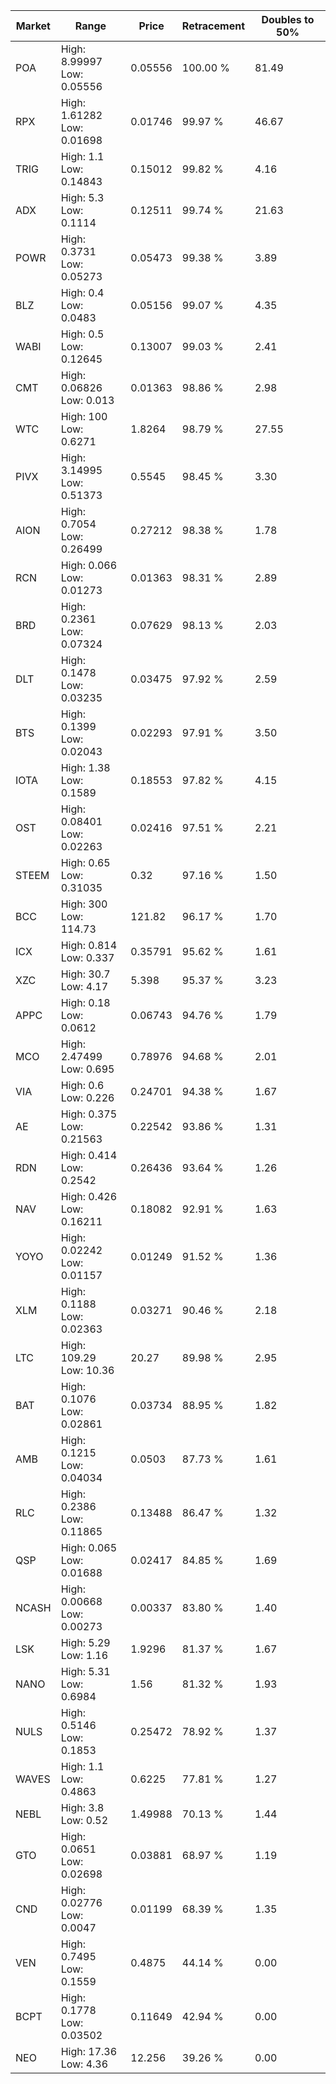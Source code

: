 | Market | Range | Price| Retracement | Doubles to 50% |
| --- | --- | --- | --- | --- |
| POA | High: 8.99997<br />Low: 0.05556 | 0.05556 | 100.00 % | 81.49 |
| RPX | High: 1.61282<br />Low: 0.01698 | 0.01746 | 99.97 % | 46.67 |
| TRIG | High: 1.1<br />Low: 0.14843 | 0.15012 | 99.82 % | 4.16 |
| ADX | High: 5.3<br />Low: 0.1114 | 0.12511 | 99.74 % | 21.63 |
| POWR | High: 0.3731<br />Low: 0.05273 | 0.05473 | 99.38 % | 3.89 |
| BLZ | High: 0.4<br />Low: 0.0483 | 0.05156 | 99.07 % | 4.35 |
| WABI | High: 0.5<br />Low: 0.12645 | 0.13007 | 99.03 % | 2.41 |
| CMT | High: 0.06826<br />Low: 0.013 | 0.01363 | 98.86 % | 2.98 |
| WTC | High: 100<br />Low: 0.6271 | 1.8264 | 98.79 % | 27.55 |
| PIVX | High: 3.14995<br />Low: 0.51373 | 0.5545 | 98.45 % | 3.30 |
| AION | High: 0.7054<br />Low: 0.26499 | 0.27212 | 98.38 % | 1.78 |
| RCN | High: 0.066<br />Low: 0.01273 | 0.01363 | 98.31 % | 2.89 |
| BRD | High: 0.2361<br />Low: 0.07324 | 0.07629 | 98.13 % | 2.03 |
| DLT | High: 0.1478<br />Low: 0.03235 | 0.03475 | 97.92 % | 2.59 |
| BTS | High: 0.1399<br />Low: 0.02043 | 0.02293 | 97.91 % | 3.50 |
| IOTA | High: 1.38<br />Low: 0.1589 | 0.18553 | 97.82 % | 4.15 |
| OST | High: 0.08401<br />Low: 0.02263 | 0.02416 | 97.51 % | 2.21 |
| STEEM | High: 0.65<br />Low: 0.31035 | 0.32 | 97.16 % | 1.50 |
| BCC | High: 300<br />Low: 114.73 | 121.82 | 96.17 % | 1.70 |
| ICX | High: 0.814<br />Low: 0.337 | 0.35791 | 95.62 % | 1.61 |
| XZC | High: 30.7<br />Low: 4.17 | 5.398 | 95.37 % | 3.23 |
| APPC | High: 0.18<br />Low: 0.0612 | 0.06743 | 94.76 % | 1.79 |
| MCO | High: 2.47499<br />Low: 0.695 | 0.78976 | 94.68 % | 2.01 |
| VIA | High: 0.6<br />Low: 0.226 | 0.24701 | 94.38 % | 1.67 |
| AE | High: 0.375<br />Low: 0.21563 | 0.22542 | 93.86 % | 1.31 |
| RDN | High: 0.414<br />Low: 0.2542 | 0.26436 | 93.64 % | 1.26 |
| NAV | High: 0.426<br />Low: 0.16211 | 0.18082 | 92.91 % | 1.63 |
| YOYO | High: 0.02242<br />Low: 0.01157 | 0.01249 | 91.52 % | 1.36 |
| XLM | High: 0.1188<br />Low: 0.02363 | 0.03271 | 90.46 % | 2.18 |
| LTC | High: 109.29<br />Low: 10.36 | 20.27 | 89.98 % | 2.95 |
| BAT | High: 0.1076<br />Low: 0.02861 | 0.03734 | 88.95 % | 1.82 |
| AMB | High: 0.1215<br />Low: 0.04034 | 0.0503 | 87.73 % | 1.61 |
| RLC | High: 0.2386<br />Low: 0.11865 | 0.13488 | 86.47 % | 1.32 |
| QSP | High: 0.065<br />Low: 0.01688 | 0.02417 | 84.85 % | 1.69 |
| NCASH | High: 0.00668<br />Low: 0.00273 | 0.00337 | 83.80 % | 1.40 |
| LSK | High: 5.29<br />Low: 1.16 | 1.9296 | 81.37 % | 1.67 |
| NANO | High: 5.31<br />Low: 0.6984 | 1.56 | 81.32 % | 1.93 |
| NULS | High: 0.5146<br />Low: 0.1853 | 0.25472 | 78.92 % | 1.37 |
| WAVES | High: 1.1<br />Low: 0.4863 | 0.6225 | 77.81 % | 1.27 |
| NEBL | High: 3.8<br />Low: 0.52 | 1.49988 | 70.13 % | 1.44 |
| GTO | High: 0.0651<br />Low: 0.02698 | 0.03881 | 68.97 % | 1.19 |
| CND | High: 0.02776<br />Low: 0.0047 | 0.01199 | 68.39 % | 1.35 |
| VEN | High: 0.7495<br />Low: 0.1559 | 0.4875 | 44.14 % | 0.00 |
| BCPT | High: 0.1778<br />Low: 0.03502 | 0.11649 | 42.94 % | 0.00 |
| NEO | High: 17.36<br />Low: 4.36 | 12.256 | 39.26 % | 0.00 |
